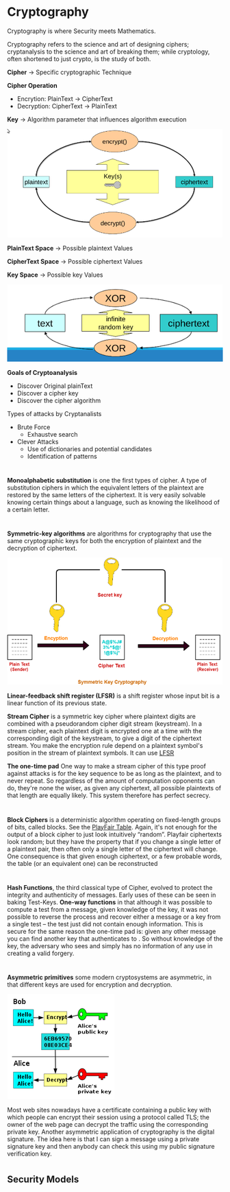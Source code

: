 # Cryptography

Cryptography is where Security meets Mathematics.

Cryptography refers to the science and art of designing ciphers; cryptanalysis to the science and art of breaking them; while cryptology, often shortened to just crypto, is the study of both. 

**Cipher** -> Specific cryptographic Technique

**Cipher Operation**
* Encrytion: PlainText -> CipherText
* Decryption: CipherText -> PlainText

**Key** -> Algorithm parameter that influences algorithm execution

<img src="images/cipherOperations.png">


**PlainText Space** -> Possible plaintext Values

**CipherText Space** -> Possible ciphertext Values

**Key Space** -> Possible key Values

<img src="images/encryption.png">


**Goals of Cryptoanalysis**
* Discover Original plainText
* Discover a cipher key
* Discover the cipher algorithm

Types of attacks by Cryptanalists
* Brute Force
    * Exhaustve search
* Clever Attacks
    * Use of dictionaries and potential candidates
    * Identification of patterns



#

**Monoalphabetic substitution** is one the first types of cipher.  A type of substitution ciphers in which the equivalent letters of the plaintext are restored by the same letters of the ciphertext. It is very easily solvable knowing certain things about a language, such as knowing the likelihood of a certain letter.

#

**Symmetric-key algorithms** are algorithms for cryptography that use the same cryptographic keys for both the encryption of plaintext and the decryption of ciphertext.

<img src="images/Symmetric-Key-Cryptography.png">

**Linear-feedback shift register (LFSR)** is a shift register whose input bit is a linear function of its previous state.

**Stream Cipher**  is a symmetric key cipher where plaintext digits are combined with a pseudorandom cipher digit stream (keystream). In a stream cipher, each plaintext digit is encrypted one at a time with the corresponding digit of the keystream, to give a digit of the ciphertext stream. You make the encryption rule depend on a plaintext symbol's position in the stream of plaintext symbols. It can use [LFSR](https://en.wikipedia.org/wiki/Linear-feedback_shift_register)

**The one-time pad** One way to make a stream cipher of this type proof against attacks is for the key sequence to be as long as the plaintext, and to never repeat. So regardless of the amount of computation opponents can do, they're none the wiser, as given any ciphertext, all possible plaintexts of that length are equally likely. This system therefore has perfect secrecy.

#

**Block Ciphers** is a deterministic algorithm operating on fixed-length groups of bits, called blocks.  See the [PlayFair Table](https://en.wikipedia.org/wiki/Playfair_cipher#:~:text=The%20Playfair%20cipher%20uses%20a%205%20by%205%20table%20containing,table%20and%20use%20the%20cipher.).
Again, it's not enough for the output of a block cipher to just look intuitively “random”. Playfair ciphertexts look random; but they have the property that if you change a single letter of a plaintext pair, then often only a single letter of the ciphertext will change. One consequence is that given enough ciphertext, or a few probable words, the table (or an equivalent one) can be reconstructed 

#

**Hash Functions**, the third classical type of Cipher, evolved to protect the integrity and authenticity of messages. Early uses of these can be seen in baking Test-Keys. **One-way functions** in that although it was possible to compute a test from a message, given knowledge of the key, it was not possible to reverse the process and recover either a message or a key from a single test – the test just did not contain enough information.
This is secure for the same reason the one-time pad is: given any other message  you can find another key  that authenticates  to . So without knowledge of the key, the adversary who sees  and  simply has no information of any use in creating a valid forgery.

#

**Asymmetric primitives** some modern cryptosystems are asymmetric, in that different keys are used for encryption and decryption.

<img src="images/assymetricKeys.png">


Most web sites nowadays have a certificate containing a public key with which people can encrypt their session using a protocol called TLS; the owner of the web page can decrypt the traffic using the corresponding private key.
Another asymmetric application of cryptography is the digital signature. The idea here is that I can sign a message using a private signature key and then anybody can check this using my public signature verification key. 

#

## Security Models